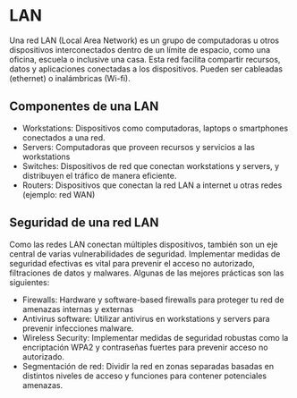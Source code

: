 # LAN

Una red LAN (Local Area Network) es un grupo de computadoras u otros dispositivos interconectados dentro de un límite de espacio, como una oficina, escuela o inclusive una casa. Esta red facilita compartir recursos, datos y aplicaciones conectadas a los dispositivos. Pueden ser cableadas (ethernet) o inalámbricas (Wi-fi).

## Componentes de una LAN

- Workstations: Dispositivos como computadoras, laptops o smartphones conectados a una red.
- Servers: Computadoras que proveen recursos y servicios a las workstations
- Switches: Dispositivos de red que conectan workstations y servers, y distribuyen el tráfico de manera eficiente.
- Routers: Dispositivos que conectan la red LAN a internet u otras redes (ejemplo: red WAN)

## Seguridad de una red LAN

Como las redes LAN conectan múltiples dispositivos, también son un eje central de varias vulnerabilidades de seguridad. Implementar medidas de seguridad efectivas es vital para prevenir el acceso no autorizado, filtraciones de datos y malwares. Algunas de las mejores prácticas son las siguientes:

- Firewalls: Hardware y software-based firewalls para proteger tu red de amenazas internas y externas
- Antivirus software: Utilizar antivirus en workstations y servers para prevenir infecciones malware.
- Wireless Security: Implementar medidas de seguridad robustas como la encriptación WPA2 y contraseñas fuertes para prevenir acceso no autorizado.
- Segmentación de red: Dividir la red en zonas separadas basadas en distintos niveles de acceso y funciones para contener potenciales amenazas.
